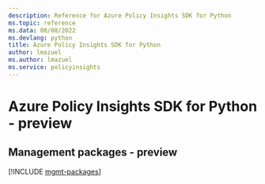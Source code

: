 ```yaml
---
description: Reference for Azure Policy Insights SDK for Python
ms.topic: reference
ms.data: 08/08/2022
ms.devlang: python
title: Azure Policy Insights SDK for Python
author: lmazuel
ms.author: lmazuel
ms.service: policyinsights
---
```

# Azure Policy Insights SDK for Python - preview

## Management packages - preview
[!INCLUDE [mgmt-packages](policy-insights-mgmt-index.md)]